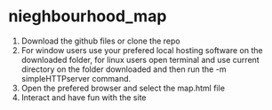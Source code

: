 # nieghbourhood_map

1. Download the github files or clone the repo 
2. For window users use your prefered local hosting software on the downloaded folder, for linux users open terminal and use current directory on the folder downloaded and then run the -m simpleHTTPserver command.
3. Open the prefered browser and select the map.html file 
4. Interact and have fun with the site 
